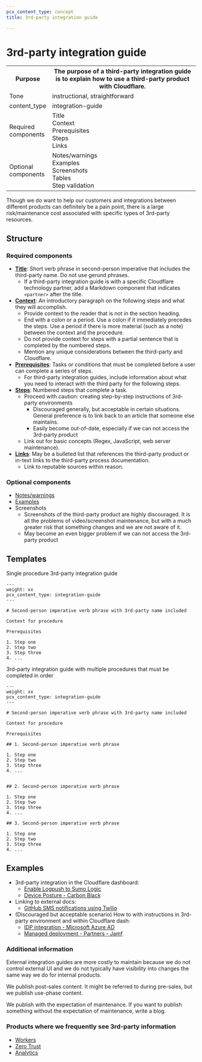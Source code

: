 ```yaml
---
pcx_content_type: concept
title: 3rd-party integration guide

---
```


# 3rd-party integration guide

<table>
  <tr>
    <th style="width:20%">Purpose</th>
    <th>The purpose of a third-party integration guide is to explain how to use a third-party product with Cloudflare.</th>
  </tr>
  <tr>
    <td>Tone</td>
    <td>instructional, straightforward</td>
  </tr>
  <tr>
    <td>content_type</td>
    <td>integration-guide</td>
  </tr>
  <tr>
    <td>Required components</td>
    <td>Title <br/>Context <br/>Prerequisites <br/>Steps <br/>Links</td>
  </tr>
  <tr>
    <td>Optional components</td>
    <td>Notes/warnings <br/> Examples <br/> Screenshots <br/> Tables <br/> Step validation</td>
  </tr>
</table>

Though we do want to help our customers and integrations between different products can definitely be a pain point, there is a large risk/maintenance cost associated with specific types of 3rd-party resources.

## Structure

### Required components

+ [**Title**](/style-guide/content-strategy/documentation-content-strategy/component-attributes/titles/): Short verb phrase in second-person imperative that includes the third-party name. Do not use gerund phrases.
  + If a third-party integration guide is with a specific Cloudflare technology partner, add a Markdown component that indicates `<partner>` after the title.
+ [**Context**](/style-guide/content-strategy/documentation-content-strategy/component-attributes/context/): An introductory paragraph on the following steps and what they will accomplish.
  + Provide context to the reader that is not in the section heading.
  + End with a colon or a period. Use a colon if it immediately precedes the steps. Use a period if there is more material (such as a note) between the context and the procedure.
  + Do not provide context for steps with a partial sentence that is completed by the numbered steps.
  + Mention any unique considerations between the third-party and Cloudflare.
+ [**Prerequisites**](/style-guide/content-strategy/documentation-content-strategy/component-attributes/prerequisites/): Tasks or conditions that must be completed before a user can complete a series of steps.
  + For third-party integration guides, include information about what you need to interact with the third party for the following steps.
+ [**Steps**](/style-guide/content-strategy/documentation-content-strategy/component-attributes/steps-tasks-procedures/): Numbered steps that complete a task.
  + Proceed with caution: creating step-by-step instructions of 3rd-party environments
    + Discouraged generally, but acceptable in certain situations. General preference is to link back to an article that someone else maintains.
    + Easily become out-of-date, especially if we can not access the 3rd-party product
  + Link out for basic concepts (Regex, JavaScript, web server maintenance).
+ [**Links**](/style-guide/content-strategy/documentation-content-strategy/component-attributes/links/): May be a bulleted list that references the third-party product or in-text links to the third-party process documentation.
  + Link to reputable sources within reason.

### Optional components

+ [Notes/warnings](/style-guide/content-strategy/documentation-content-strategy/component-attributes/notes-tips-warnings/)
+ [Examples](/style-guide/content-strategy/documentation-content-strategy/component-attributes/examples/)
+ Screenshots
  + Screenshots of the third-party product are highly discouraged. It is all the problems of video/screenshot maintenance, but with a much greater risk that something changes and we are not aware of it.
  + May become an even bigger problem if we can not access the 3rd-party product

## Templates

Single procedure 3rd-party integration guide
```
---
weight: xx
pcx_content_type: integration-guide
---
 
# Second-person imperative verb phrase with 3rd-party name included
 
Context for procedure
 
Prerequisites
 
1. Step one
2. Step two
3. Step three
4. ...
```

3rd-party integration guide with multiple procedures that must be completed in order
```
---
weight: xx
pcx_content_type: integration-guide
---
 
# Second-person imperative verb phrase with 3rd-party name included
 
Context for procedure
 
Prerequisites
  
## 1. Second-person imperative verb phrase  
 
1. Step one
2. Step two
3. Step three
4. ...    
 
 
## 2. Second-person imperative verb phrase  
 
1. Step one
2. Step two
3. Step three
4. ...      
 
## 3. Second-person imperative verb phrase  
 
1. Step one
2. Step two
3. Step three
4. ...
```

## Examples

+ 3rd-party integration in the Cloudflare dashboard:
  + [Enable Logpush to Sumo Logic](https://developers.cloudflare.com/logs/get-started/enable-destinations/sumo-logic/)
  + [Device Posture - Carbon Black](https://developers.cloudflare.com/cloudflare-one/identity/devices/warp-client-checks/carbon-black/)
+ Linking to external docs:
  + [GitHub SMS notifications using Twilio](https://developers.cloudflare.com/workers/tutorials/github-sms-notifications-using-twilio/#sending-a-text-with-twilio)
+ (Discouraged but acceptable scenario) How to with instructions in 3rd-party environment and within Cloudflare dash:
  + [IDP integration - Microsoft Azure AD](https://developers.cloudflare.com/cloudflare-one/identity/idp-integration/azuread/)
  + [Managed deployment - Partners - Jamf](https://developers.cloudflare.com/cloudflare-one/connections/connect-devices/warp/deployment/mdm-deployment/partners/jamf/)

### Additional information

External integration guides are more costly to maintain because we do not control external UI and we do not typically have visibility into changes the same way we do for internal products.

We publish post-sales content. It might be referred to during pre-sales, but we publish use-phase content.

We publish with the expectation of maintenance. If you want to publish something without the expectation of maintenance, write a blog.

### Products where we frequently see 3rd-party information

+ [Workers](https://developers.cloudflare.com/workers/tutorials/)
+ [Zero Trust](https://developers.cloudflare.com/cloudflare-one/identity/idp-integration/)
+ [Analytics](https://developers.cloudflare.com/fundamentals/data-products/analytics-integrations/)
